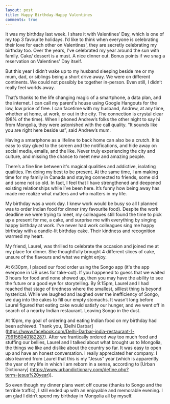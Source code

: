```yaml
---
layout: post
title: Happy Birthday-Happy Valentines
comments: true
---
```


It was my birthday last week. I share it with Valentines’ Day, which is one of my top 3 favourite holidays. I’d like to think when everyone is celebrating their love for each other on Valentines', they are secretly celebrating my birthday too. Over the years, I’ve celebrated my year around the sun with family. Cake/ dessert is a must. A nice dinner out. Bonus points if we snag a reservation on Valentines' Day itself.

But this year I didn’t wake up to my husband sleeping beside me or my mum, dad, or siblings being a short drive away. We were on different continents. We could not possibly be together in-person. Even still, I didn’t really feel worlds away.

That’s thanks to the life changing magic of a smartphone, a data plan, and the internet. I can call my parent's house using Google Hangouts for the low, low price of free. I can facetime with my husband, Andrew, at any time, whether at home, at work, or out in the city. The connection is crystal clear (98% of the time). When I phoned Andrew’s folks the other night to say hi from Mongolia, they were astonished with the call quality. “It sounds like you are right here beside us”, said Andrew’s mum.

Having a smartphone as a lifeline to back home can also be a crutch. It is easy to stay glued to the screen and the notifications, and hide away on social media, emails, and the like. Never truly experiencing the city and culture, and missing the chance to meet new and amazing people.

There’s a fine line between it's magical qualities and addictive, isolating qualities. I’m doing my best to be present. At the same time, I am making time for my family in Canada and staying connected to friends, some old and some not so old. In fact, I feel that I have strengthened and deepened existing relationships while I’ve been here. It’s funny how being away has made me realize what matters and who matters in my life.

My birthday was a work day. I knew work would be busy so all I planned was to order Indian food for dinner (my favourite food). Despite the work deadline we were trying to meet, my colleagues still found the time to pick up a present for me, a cake, and surprise me with everything by singing happy birthday at work. I've never had work colleagues sing me happy birthday with a candle-lit birthday cake. Their kindness and recognition warmed my heart.

My friend, Laurel, was thrilled to celebrate the occasion and joined me at my place for dinner. She thoughtfully brought 4 different slices of cake, unsure of the flavours and what we might enjoy.

At 6:30pm, I placed our food order using the Songo app (it's the app everyone in UB uses for take-out). If you happened to guess that we waited 3 hours for food and none showed up, then you may have the ability to see the future or a good eye for storytelling. By 9:15pm, Laurel and I had reached that stage of tiredness where the smallest, silliest thing is beyond hysterical. While we laughed and laughed over the inefficiency of Songo, we dug into the cakes to fill our empty stomachs. It wasn’t long before Laurel figured that eating cake would satisfy our hunger, and we went off in search of a nearby Indian restaurant. Leaving Songo in the dust.

At 10pm, my goal of ordering and eating Indian food on my birthday had been achieved. Thank you, [Delhi Darbar] (https://www.facebook.com/Delhi-Darbar-india-restaurant-1-799156040182287). After we frantically ordered way too much food and stuffing our bellies, Laurel and I talked about what brought us to Mongolia, the things we like and dislike about the country so far. It was easy to open up and have an honest conversation. I really appreciated her company. I also learned from Laurel that this is my "Jesus" year (which is apparently the year of my life in which I am reborn in a sense, according to [Urban Dictionary] (https://www.urbandictionary.com/define.php?term=jesus%20year)).

So even though my dinner plans went off course (thanks to Songo and the terrible traffic), I still ended up with an enjoyable and memorable evening. I am glad I didn’t spend my birthday in Mongolia all by myself.
